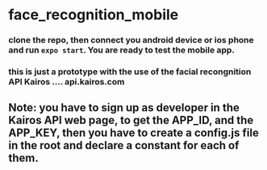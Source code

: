 # face_recognition_mobile

### clone the repo, then connect you android device or ios phone and run ```expo start```. You are ready to test the mobile app.
### this is just a prototype with the use of the facial recongnition API Kairos .... api.kairos.com

## Note: you have to sign up as developer in the Kairos API web page, to get the APP_ID, and the APP_KEY, then you have to create a config.js file in the root and declare a constant for each of them.


